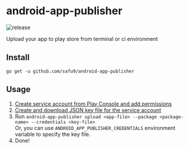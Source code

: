 # android-app-publisher

![release](https://img.shields.io/github/v/release/safu9/android-app-publisher)

Upload your app to play store from terminal or ci environment

## Install

```
go get -u github.com/safu9/android-app-publisher
```

## Usage

1. [Create service account from Play Console and add permissions](https://play.google.com/console/u/0/developers/api-access)
2. [Create and download JSON key file for the service account](https://console.cloud.google.com/apis/credentials/serviceaccountkey)
3. Run `android-app-publisher upload <app-file> --package <package-name> --credentials <key-file>`  
Or, you can use `ANDROID_APP_PUBLISHER_CREDENTIALS` environment variable to specify the key file.
4. Done!
